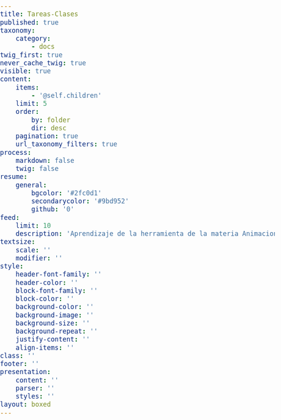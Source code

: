 ```yaml
---
title: Tareas-Clases
published: true
taxonomy:
    category:
        - docs
twig_first: true
never_cache_twig: true
visible: true
content:
    items:
        - '@self.children'
    limit: 5
    order:
        by: folder
        dir: desc
    pagination: true
    url_taxonomy_filters: true
process:
    markdown: false
    twig: false
resume:
    general:
        bgcolor: '#2fc0d1'
        secondarycolor: '#9bd952'
        github: '0'
feed:
    limit: 10
    description: 'Aprendizaje de la herramienta de la materia Animacion y Graficacion'
textsize:
    scale: ''
    modifier: ''
style:
    header-font-family: ''
    header-color: ''
    block-font-family: ''
    block-color: ''
    background-color: ''
    background-image: ''
    background-size: ''
    background-repeat: ''
    justify-content: ''
    align-items: ''
class: ''
footer: ''
presentation:
    content: ''
    parser: ''
    styles: ''
layout: boxed
---
```


<html lang="en">
<head>
    <meta charset="UTF-8">
    <meta name="viewport" content="width=device-width, initial-scale=1.0">
    <meta http-equiv="X-UA-Compatible" content="ie=edge">
    <title>Inicio Blog Adrian Garcia</title>
    <style>
        body{
            font-family: Arial, Helvetica, sans-serif;
            font-size: 20px;
            padding: 0;
            margin: 0; 
        }
        #menu{
            background-color: black;
        }
        #menu ul{
            list-style: none;
            margin: 0;
            padding: 20px 30px;
        }
        #menu li{
            display: inline;
            margin: 0;
        }
        #menu li a{
            color: white;
            padding: 20px 30px;
            text-decoration: none;
        }
        #menu li a:hover{
            background-color: cornflowerblue;
            color: white;
        }
        @media screen and (max-width: 747px){
            #menu ul{
                padding: 0;
            }
            #menu ul li{
                margin-right: -3px;
                display: inline-block;
                text-align: center;
                width: 33%;
            }
            #menu li a{
                display: list-item;
            }
        }
        @media screen and (max-width: 480px){
            #menu ul li{
                width: 100%;
            }
        }
    </style>
</head>
<body>
<!-- <p><center>Graficas y Animaciones.</center></p> -->
  <!--  <div id="menu">
        <ul><center>
            <li><a href="https://www.thepetergarcia.com">inicio</a></li>
            <li><a href="https://github.com/garciaa94">Github</a></li>
            <li><a href="https://www.facebook.com/garciaa94">FaceBook</a></li>
        </center></ul>
    </div> -->
<!--     
    <table  style="border: hidden">
  <tr style="border: hidden">
    <td style="border: hidden"><a href="https://thepetergarcia.com/home/ejercicio-css-html"> <br> Ejercicios HTML-CSS</a></td>
    <td style="border: hidden"><a href="https://thepetergarcia.com/documentacion-grav"> <br>Documentacion de Grav</a></td>
    <td style="border: hidden"><a href="https://thepetergarcia.com/home/bandera-de-jamaica"> <br> Bandera Jamaica </a></td>
  </tr>

  <tr>
      <td style="border: hidden"><a href="https://thepetergarcia.com/reloj"> <br> Reloj </a></td>
      <td style="border: hidden"><a href="https://thepetergarcia.com/juego"> <br> Juego </a></td>
      <td style="border: hidden"><a href="https://thepetergarcia.com/home/juego-gravedad"> <br> Juego modificado </a></td>

  </tr>
</table>  -->
    
    
</body>
</html>

